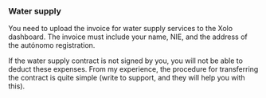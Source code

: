 ### Water supply

You need to upload the invoice for water supply services to the Xolo dashboard. The invoice must include your name, NIE,
and the address of the autónomo registration.

If the water supply contract is not signed by you, you will not be able to deduct these expenses. From my experience,
the procedure for transferring the contract is quite simple (write to support, and they will help you with this).
